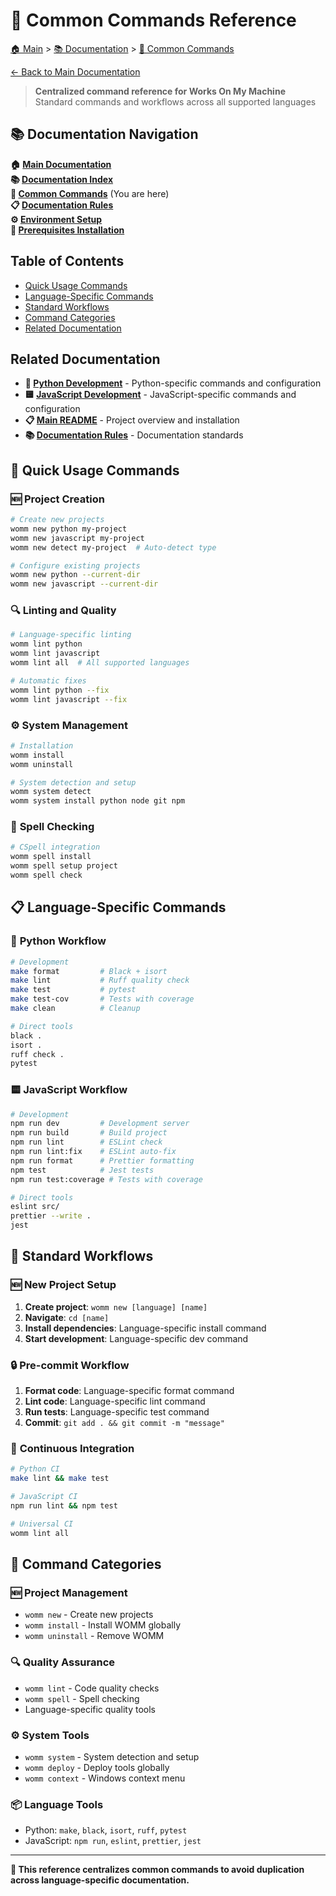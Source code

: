 # 🔧 Common Commands Reference

[🏠 Main](../README.md) > [📚 Documentation](README.md) > [🔧 Common Commands](COMMON_COMMANDS.md)

[← Back to Main Documentation](../README.md)

> **Centralized command reference for Works On My Machine**  
> Standard commands and workflows across all supported languages

## 📚 Documentation Navigation

**🏠 [Main Documentation](../README.md)**  
**📚 [Documentation Index](README.md)**  
**🔧 [Common Commands](COMMON_COMMANDS.md)** (You are here)  
**📋 [Documentation Rules](DOCUMENTATION_RULES.md)**  
**⚙️ [Environment Setup](ENVIRONMENT_SETUP.md)**  
**🔧 [Prerequisites Installation](PREREQUISITE_INSTALLER.md)**

## Table of Contents
- [Quick Usage Commands](#-quick-usage-commands)
- [Language-Specific Commands](#-language-specific-commands)
- [Standard Workflows](#-standard-workflows)
- [Command Categories](#-command-categories)
- [Related Documentation](#-related-documentation)

## Related Documentation
- **🐍 [Python Development](languages/python/PYTHON.md)** - Python-specific commands and configuration
- **🟨 [JavaScript Development](languages/javascript/JAVASCRIPT.md)** - JavaScript-specific commands and configuration
- **📋 [Main README](../README.md)** - Project overview and installation
- **📚 [Documentation Rules](DOCUMENTATION_RULES.md)** - Documentation standards

## 🚀 Quick Usage Commands

### 🆕 **Project Creation**
```bash
# Create new projects
womm new python my-project
womm new javascript my-project
womm new detect my-project  # Auto-detect type

# Configure existing projects
womm new python --current-dir
womm new javascript --current-dir
```

### 🔍 **Linting and Quality**
```bash
# Language-specific linting
womm lint python
womm lint javascript
womm lint all  # All supported languages

# Automatic fixes
womm lint python --fix
womm lint javascript --fix
```

### ⚙️ **System Management**
```bash
# Installation
womm install
womm uninstall

# System detection and setup
womm system detect
womm system install python node git npm
```

### 📝 **Spell Checking**
```bash
# CSpell integration
womm spell install
womm spell setup project
womm spell check
```

## 📋 Language-Specific Commands

### 🐍 **Python Workflow**
```bash
# Development
make format         # Black + isort
make lint           # Ruff quality check
make test           # pytest
make test-cov       # Tests with coverage
make clean          # Cleanup

# Direct tools
black .
isort .
ruff check .
pytest
```

### 🟨 **JavaScript Workflow**
```bash
# Development
npm run dev         # Development server
npm run build       # Build project
npm run lint        # ESLint check
npm run lint:fix    # ESLint auto-fix
npm run format      # Prettier formatting
npm test            # Jest tests
npm run test:coverage # Tests with coverage

# Direct tools
eslint src/
prettier --write .
jest
```

## 🔄 Standard Workflows

### 🆕 **New Project Setup**
1. **Create project**: `womm new [language] [name]`
2. **Navigate**: `cd [name]`
3. **Install dependencies**: Language-specific install command
4. **Start development**: Language-specific dev command

### 🔒 **Pre-commit Workflow**
1. **Format code**: Language-specific format command
2. **Lint code**: Language-specific lint command
3. **Run tests**: Language-specific test command
4. **Commit**: `git add . && git commit -m "message"`

### 🔄 **Continuous Integration**
```bash
# Python CI
make lint && make test

# JavaScript CI
npm run lint && npm test

# Universal CI
womm lint all
```

## 🎯 Command Categories

### 🆕 **Project Management**
- `womm new` - Create new projects
- `womm install` - Install WOMM globally
- `womm uninstall` - Remove WOMM

### 🔍 **Quality Assurance**
- `womm lint` - Code quality checks
- `womm spell` - Spell checking
- Language-specific quality tools

### ⚙️ **System Tools**
- `womm system` - System detection and setup
- `womm deploy` - Deploy tools globally
- `womm context` - Windows context menu

### 📦 **Language Tools**
- Python: `make`, `black`, `isort`, `ruff`, `pytest`
- JavaScript: `npm run`, `eslint`, `prettier`, `jest`

---

**🔧 This reference centralizes common commands to avoid duplication across language-specific documentation.** 